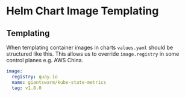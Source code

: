 # Helm Chart Image Templating

## Templating

When templating container images in charts `values.yaml` should be structured
like this. This allows us to override `image.registry` in some control planes
e.g. AWS China.


```yaml
image:
  registry: quay.io
  name: giantswarm/kube-state-metrics
  tag: v1.8.0
```


